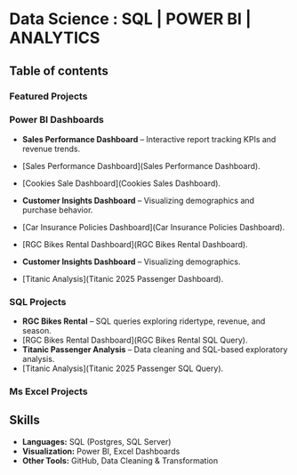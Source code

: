 # Data Science : SQL | POWER BI | ANALYTICS


## Table of contents
### Featured Projects
### Power BI Dashboards

- **Sales Performance Dashboard** – Interactive report tracking KPIs and revenue trends.  
- [Sales Performance Dashboard](Sales Performance Dashboard).
- [Cookies Sale Dashboard](Cookies Sales Dashboard).
  

- **Customer Insights Dashboard** – Visualizing demographics and purchase behavior.
- [Car Insurance Policies Dashboard](Car Insurance Policies Dashboard).
- [RGC Bikes Rental Dashboard](RGC Bikes Rental Dashboard).
  

- **Customer Insights Dashboard** – Visualizing demographics.
- [Titanic Analysis](Titanic 2025 Passenger Dashboard).
  

### SQL Projects  
- **RGC Bikes Rental** – SQL queries exploring ridertype, revenue, and season.
- [RGC Bikes Rental Dashboard](RGC Bikes Rental SQL Query).
- **Titanic Passenger Analysis** – Data cleaning and SQL-based exploratory analysis.
- [Titanic Analysis](Titanic 2025 Passenger SQL Query).


### Ms Excel Projects

 
## Skills  
- **Languages:** SQL (Postgres, SQL Server)  
- **Visualization:** Power BI, Excel Dashboards  
- **Other Tools:** GitHub, Data Cleaning & Transformation  

